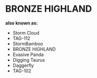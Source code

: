 # BRONZE HIGHLAND

**also known as:**
- Storm Cloud
- TAG-112
- StormBamboo
- BRONZE HIGHLAND
- Evasive Panda
- Digging Taurus
- Daggerfly
- TAG-102
